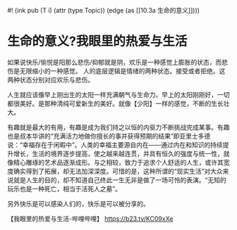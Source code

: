 #! (ink pub (T i) (attr (type Topic)) (edge (as [[10.3a 生命的意义]])))

# 生命的意义?我眼里的热爱与生活

如果说快乐/愉悦是阳那么悲伤/抑郁就是阴，欢乐是一种感觉上膨胀的状态，而悲伤是无限缩小的一种感觉。
人的底层逻辑是情绪的两种状态。接受或者拒绝。这两种状态分别对应欢乐与悲伤。


人生就应该像早上刚出生的太阳一样充满朝气与生命力。早上的太阳刚刚好，一切都很美好。是那种清纯可爱新生的美好。就像【少阳】一样的感觉，不断的生长壮大。


有趣就是最大的有用，有趣是成为我们持之以恒的内驱力不断挑战完成某事。有趣也是叔本华讲的“充满活力地做你擅长的事并获得预期的结果”即亚里士多德说：“幸福存在于闲暇中”。人类的幸福主要源自内在——通过内在和知识的持续提升增长，生活的境界逐步提高，使之越来越连贯，并具有恒久的强度与统一性，就像精心雕琢的艺术品逐渐成形。与之相较，致力于追求个人舒适的人生，或许其宽度确实得到了拓展，却无法加深深度。可惜的是，这种所谓的“现实生活”对大众来说就是人生的目的，却不知道自己终此一生无非是做了一场可怜的表演。“无知的玩乐也是一种死亡，相当于活死人之墓”。


另外快乐是可以感染人们的，快乐是可以被分享的。

【我眼里的热爱与生活-哔哩哔哩】 https://b23.tv/KC09xXe